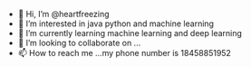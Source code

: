 - 👋 Hi, I’m @heartfreezing
- 👀 I’m interested in java python and machine learning 
- 🌱 I’m currently learning machine learning and deep learning 
- 💞️ I’m looking to collaborate on ...
- 📫 How to reach me ...my phone number is 18458851952

<!---
heartfreezing/heartfreezing is a ✨ special ✨ repository because its `README.md` (this file) appears on your GitHub profile.
You can click the Preview link to take a look at your changes.
--->
